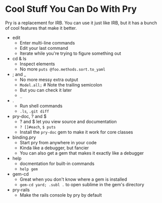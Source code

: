 # Cool Stuff You Can Do With Pry

Pry is a replacement for IRB. You can use it just like IRB, but it has a bunch of cool features that make it better.

* edit
    - Enter multi-line commands
    - Edit your last command
    - Iterate while you're trying to figure something out
* cd & ls
    - Inspect elements
    - No more `puts @foo.methods.sort.to_yaml`
* ; and _
    - No more messy extra output
    - `Model.all;` # Note the trailing semicolon
    - But you can check it later
    - `_`
* .
    - Run shell commands
    - `.ls`, `.git diff`
* pry-doc, ? and $
    - ? and $ let you view source and documentation
    - `? []#each`, `$ puts`
    - Install the `pry-doc` gem to make it work for core classes
* binding.pry
    - Start pry from anywhere in your code
    - Kinda like a debugger, but fancier
    - You can also get a gem that makes it exactly like a debugger
* help
    - docmentation for built-in commands
    - `help gem`
* gem-cd
    - Great when you don't know where a gem is installed
    - `gem-cd yard; .subl .` to open sublime in the gem's directory
* pry-rails
    - Make the rails console by pry by default
